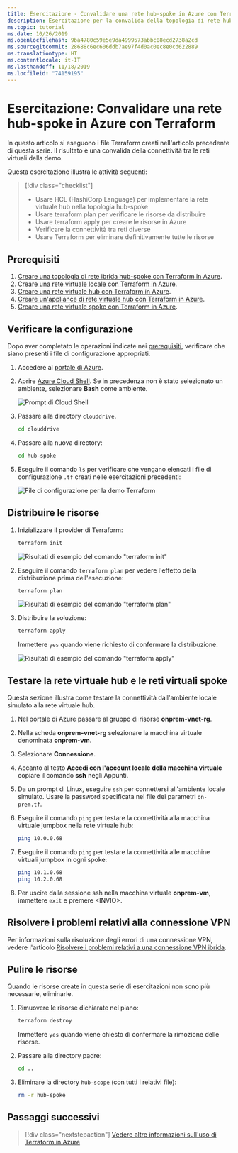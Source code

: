 ```yaml
---
title: Esercitazione - Convalidare una rete hub-spoke in Azure con Terraform
description: Esercitazione per la convalida della topologia di rete hub-spoke con tutte le reti virtuali connesse tra loro.
ms.topic: tutorial
ms.date: 10/26/2019
ms.openlocfilehash: 9ba4780c59e5e9da4999573abbc08ecd2738a2cd
ms.sourcegitcommit: 28688c6ec606ddb7ae97f4d0ac0ec8e0cd622889
ms.translationtype: HT
ms.contentlocale: it-IT
ms.lasthandoff: 11/18/2019
ms.locfileid: "74159195"
---
```

# <a name="tutorial-validate-a-hub-and-spoke-network-in-azure-using-terraform"></a>Esercitazione: Convalidare una rete hub-spoke in Azure con Terraform

In questo articolo si eseguono i file Terraform creati nell'articolo precedente di questa serie. Il risultato è una convalida della connettività tra le reti virtuali della demo.

Questa esercitazione illustra le attività seguenti:

> [!div class="checklist"]
> * Usare HCL (HashiCorp Language) per implementare la rete virtuale hub nella topologia hub-spoke
> * Usare terraform plan per verificare le risorse da distribuire
> * Usare terraform apply per creare le risorse in Azure
> * Verificare la connettività tra reti diverse
> * Usare Terraform per eliminare definitivamente tutte le risorse

## <a name="prerequisites"></a>Prerequisiti

1. [Creare una topologia di rete ibrida hub-spoke con Terraform in Azure](./terraform-hub-spoke-introduction.md).
1. [Creare una rete virtuale locale con Terraform in Azure](./terraform-hub-spoke-on-prem.md).
1. [Creare una rete virtuale hub con Terraform in Azure](./terraform-hub-spoke-hub-network.md).
1. [Creare un'appliance di rete virtuale hub con Terraform in Azure](./terraform-hub-spoke-hub-nva.md).
1. [Creare una rete virtuale spoke con Terraform in Azure](./terraform-hub-spoke-spoke-network.md).

## <a name="verify-your-configuration"></a>Verificare la configurazione

Dopo aver completato le operazioni indicate nei [prerequisiti](#prerequisites), verificare che siano presenti i file di configurazione appropriati.

1. Accedere al [portale di Azure](https://portal.azure.com).

1. Aprire [Azure Cloud Shell](/azure/cloud-shell/overview). Se in precedenza non è stato selezionato un ambiente, selezionare **Bash** come ambiente.

    ![Prompt di Cloud Shell](./media/terraform-common/azure-portal-cloud-shell-button-min.png)

1. Passare alla directory `clouddrive`.

    ```bash
    cd clouddrive
    ```

1. Passare alla nuova directory:

    ```bash
    cd hub-spoke
    ```

1. Eseguire il comando `ls` per verificare che vengano elencati i file di configurazione `.tf` creati nelle esercitazioni precedenti:

    ![File di configurazione per la demo Terraform](./media/terraform-hub-and-spoke-tutorial-series/hub-spoke-config-files.png)

## <a name="deploy-the-resources"></a>Distribuire le risorse

1. Inizializzare il provider di Terraform:
    
    ```bash
    terraform init
    ```
    
    ![Risultati di esempio del comando "terraform init"](./media/terraform-hub-and-spoke-tutorial-series/hub-spoke-terraform-init.png)
    
1. Eseguire il comando `terraform plan` per vedere l'effetto della distribuzione prima dell'esecuzione:

    ```bash
    terraform plan
    ```
    
    ![Risultati di esempio del comando "terraform plan"](./media/terraform-hub-and-spoke-tutorial-series/hub-spoke-terraform-plan.png)

1. Distribuire la soluzione:

    ```bash
    terraform apply
    ```
    
    Immettere `yes` quando viene richiesto di confermare la distribuzione.

    ![Risultati di esempio del comando "terraform apply"](./media/terraform-hub-and-spoke-tutorial-series/hub-spoke-terraform-apply.png)
    
## <a name="test-the-hub-vnet-and-spoke-vnets"></a>Testare la rete virtuale hub e le reti virtuali spoke

Questa sezione illustra come testare la connettività dall'ambiente locale simulato alla rete virtuale hub.

1. Nel portale di Azure passare al gruppo di risorse **onprem-vnet-rg**.

1. Nella scheda **onprem-vnet-rg** selezionare la macchina virtuale denominata **onprem-vm**.

1. Selezionare **Connessione**.

1. Accanto al testo **Accedi con l'account locale della macchina virtuale** copiare il comando **ssh** negli Appunti.

1. Da un prompt di Linux, eseguire `ssh` per connettersi all'ambiente locale simulato. Usare la password specificata nel file dei parametri `on-prem.tf`.

1. Eseguire il comando `ping` per testare la connettività alla macchina virtuale jumpbox nella rete virtuale hub:

   ```bash
   ping 10.0.0.68
   ```

1. Eseguire il comando `ping` per testare la connettività alle macchine virtuali jumpbox in ogni spoke:

   ```bash
   ping 10.1.0.68
   ping 10.2.0.68
   ```

1. Per uscire dalla sessione ssh nella macchina virtuale **onprem-vm**, immettere `exit` e premere &lt;INVIO>.

## <a name="troubleshoot-vpn-issues"></a>Risolvere i problemi relativi alla connessione VPN

Per informazioni sulla risoluzione degli errori di una connessione VPN, vedere l'articolo [Risolvere i problemi relativi a una connessione VPN ibrida](/azure/architecture/reference-architectures/hybrid-networking/troubleshoot-vpn).

## <a name="clean-up-resources"></a>Pulire le risorse

Quando le risorse create in questa serie di esercitazioni non sono più necessarie, eliminarle.

1. Rimuovere le risorse dichiarate nel piano:

    ```bash
    terraform destroy
    ```

    Immettere `yes` quando viene chiesto di confermare la rimozione delle risorse.

1. Passare alla directory padre:

    ```bash
    cd ..
    ```

1. Eliminare la directory `hub-scope` (con tutti i relativi file):

    ```bash
    rm -r hub-spoke
    ```

## <a name="next-steps"></a>Passaggi successivi

> [!div class="nextstepaction"] 
> [Vedere altre informazioni sull'uso di Terraform in Azure](/azure/terraform)